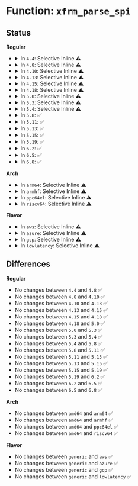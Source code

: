# Function: <code>xfrm_parse_spi</code>

## Status
<b>Regular</b>
<ul>
<li>
<details>
<summary>In <code>4.4</code>: Selective Inline ⚠️</summary>

```c
int xfrm_parse_spi(struct sk_buff *skb, u8 nexthdr, __be32 *spi, __be32 *seq);
```

**Collision:** Unique Global

**Inline:** Selective

**Transformation:** False

**Instances:**

```
In net/xfrm/xfrm_input.c (ffffffff817bb850)
Location: net/xfrm/xfrm_input.c:128
Inline: True
Direct callers:
  - net/xfrm/xfrm_state.c:xfrm_audit_state_icvfail
  - net/xfrm/xfrm_input.c:xfrm_input
  - net/xfrm/xfrm_input.c:xfrm_input
```
**Symbols:**

```
ffffffff817bb850-ffffffff817bb99e: xfrm_parse_spi (STB_GLOBAL)
```
</details>
</li>
<li>
<details>
<summary>In <code>4.8</code>: Selective Inline ⚠️</summary>

```c
int xfrm_parse_spi(struct sk_buff *skb, u8 nexthdr, __be32 *spi, __be32 *seq);
```

**Collision:** Unique Global

**Inline:** Selective

**Transformation:** False

**Instances:**

```
In net/xfrm/xfrm_input.c (ffffffff81828780)
Location: net/xfrm/xfrm_input.c:128
Inline: True
Direct callers:
  - net/xfrm/xfrm_state.c:xfrm_audit_state_icvfail
  - net/xfrm/xfrm_input.c:xfrm_input
  - net/xfrm/xfrm_input.c:xfrm_input
```
**Symbols:**

```
ffffffff81828780-ffffffff818288ce: xfrm_parse_spi (STB_GLOBAL)
```
</details>
</li>
<li>
<details>
<summary>In <code>4.10</code>: Selective Inline ⚠️</summary>

```c
int xfrm_parse_spi(struct sk_buff *skb, u8 nexthdr, __be32 *spi, __be32 *seq);
```

**Collision:** Unique Global

**Inline:** Selective

**Transformation:** False

**Instances:**

```
In net/xfrm/xfrm_input.c (ffffffff8185a160)
Location: net/xfrm/xfrm_input.c:128
Inline: True
Direct callers:
  - net/xfrm/xfrm_state.c:xfrm_audit_state_icvfail
  - net/xfrm/xfrm_input.c:xfrm_input
  - net/xfrm/xfrm_input.c:xfrm_input
```
**Symbols:**

```
ffffffff8185a160-ffffffff8185a2ae: xfrm_parse_spi (STB_GLOBAL)
```
</details>
</li>
<li>
<details>
<summary>In <code>4.13</code>: Selective Inline ⚠️</summary>

```c
int xfrm_parse_spi(struct sk_buff *skb, u8 nexthdr, __be32 *spi, __be32 *seq);
```

**Collision:** Unique Global

**Inline:** Selective

**Transformation:** False

**Instances:**

```
In net/xfrm/xfrm_input.c (ffffffff8187dfd0)
Location: net/xfrm/xfrm_input.c:144
Inline: True
Direct callers:
  - net/xfrm/xfrm_state.c:xfrm_audit_state_icvfail
  - net/xfrm/xfrm_input.c:xfrm_input
  - net/xfrm/xfrm_input.c:xfrm_input
  - net/xfrm/xfrm_input.c:xfrm_input
```
**Symbols:**

```
ffffffff8187dfd0-ffffffff8187e11e: xfrm_parse_spi (STB_GLOBAL)
```
</details>
</li>
<li>
<details>
<summary>In <code>4.15</code>: Selective Inline ⚠️</summary>

```c
int xfrm_parse_spi(struct sk_buff *skb, u8 nexthdr, __be32 *spi, __be32 *seq);
```

**Collision:** Unique Global

**Inline:** Selective

**Transformation:** False

**Instances:**

```
In net/xfrm/xfrm_input.c (ffffffff818fef00)
Location: net/xfrm/xfrm_input.c:161
Inline: True
Direct callers:
  - net/xfrm/xfrm_state.c:xfrm_audit_state_icvfail
  - net/xfrm/xfrm_input.c:xfrm_input
  - net/xfrm/xfrm_input.c:xfrm_input
  - net/xfrm/xfrm_input.c:xfrm_input
```
**Symbols:**

```
ffffffff818fef00-ffffffff818ff04e: xfrm_parse_spi (STB_GLOBAL)
```
</details>
</li>
<li>
<details>
<summary>In <code>4.18</code>: Selective Inline ⚠️</summary>

```c
int xfrm_parse_spi(struct sk_buff *skb, u8 nexthdr, __be32 *spi, __be32 *seq);
```

**Collision:** Unique Global

**Inline:** Selective

**Transformation:** False

**Instances:**

```
In net/xfrm/xfrm_input.c (ffffffff819559c0)
Location: net/xfrm/xfrm_input.c:168
Inline: True
Direct callers:
  - net/xfrm/xfrm_state.c:xfrm_audit_state_icvfail
  - net/xfrm/xfrm_input.c:xfrm_input
  - net/xfrm/xfrm_input.c:xfrm_input
  - net/xfrm/xfrm_input.c:xfrm_input
```
**Symbols:**

```
ffffffff819559c0-ffffffff81955b15: xfrm_parse_spi (STB_GLOBAL)
```
</details>
</li>
<li>
<details>
<summary>In <code>5.0</code>: Selective Inline ⚠️</summary>

```c
int xfrm_parse_spi(struct sk_buff *skb, u8 nexthdr, __be32 *spi, __be32 *seq);
```

**Collision:** Unique Global

**Inline:** Selective

**Transformation:** False

**Instances:**

```
In net/xfrm/xfrm_input.c (ffffffff8198a4a0)
Location: net/xfrm/xfrm_input.c:134
Inline: True
Direct callers:
  - net/xfrm/xfrm_state.c:xfrm_audit_state_icvfail
  - net/xfrm/xfrm_input.c:xfrm_input
  - net/xfrm/xfrm_input.c:xfrm_input
  - net/xfrm/xfrm_input.c:xfrm_input
```
**Symbols:**

```
ffffffff8198a4a0-ffffffff8198a5e9: xfrm_parse_spi (STB_GLOBAL)
```
</details>
</li>
<li>
<details>
<summary>In <code>5.3</code>: Selective Inline ⚠️</summary>

```c
int xfrm_parse_spi(struct sk_buff *skb, u8 nexthdr, __be32 *spi, __be32 *seq);
```

**Collision:** Unique Global

**Inline:** Selective

**Transformation:** False

**Instances:**

```
In net/xfrm/xfrm_input.c (ffffffff819f47f0)
Location: net/xfrm/xfrm_input.c:136
Inline: True
Direct callers:
  - net/xfrm/xfrm_state.c:xfrm_audit_state_icvfail
  - net/xfrm/xfrm_input.c:xfrm_input
  - net/xfrm/xfrm_input.c:xfrm_input
  - net/xfrm/xfrm_input.c:xfrm_input
```
**Symbols:**

```
ffffffff819f47f0-ffffffff819f4939: xfrm_parse_spi (STB_GLOBAL)
```
</details>
</li>
<li>
<details>
<summary>In <code>5.4</code>: Selective Inline ⚠️</summary>

```c
int xfrm_parse_spi(struct sk_buff *skb, u8 nexthdr, __be32 *spi, __be32 *seq);
```

**Collision:** Unique Global

**Inline:** Selective

**Transformation:** False

**Instances:**

```
In net/xfrm/xfrm_input.c (ffffffff81a2b4a0)
Location: net/xfrm/xfrm_input.c:136
Inline: True
Direct callers:
  - net/xfrm/xfrm_state.c:xfrm_audit_state_icvfail
  - net/xfrm/xfrm_input.c:xfrm_input
  - net/xfrm/xfrm_input.c:xfrm_input
  - net/xfrm/xfrm_input.c:xfrm_input
```
**Symbols:**

```
ffffffff81a2b4a0-ffffffff81a2b5e9: xfrm_parse_spi (STB_GLOBAL)
```
</details>
</li>
<li>
<details>
<summary>In <code>5.8</code>: ✅</summary>

```c
int xfrm_parse_spi(struct sk_buff *skb, u8 nexthdr, __be32 *spi, __be32 *seq);
```

**Collision:** Unique Global

**Inline:** No

**Transformation:** False

**Instances:**

```
In net/xfrm/xfrm_input.c (ffffffff81b1d980)
Location: net/xfrm/xfrm_input.c:137
Inline: False
Direct callers:
  - net/xfrm/xfrm_state.c:xfrm_audit_state_icvfail
  - net/xfrm/xfrm_input.c:xfrm_input
  - net/xfrm/xfrm_input.c:xfrm_input
  - net/xfrm/xfrm_input.c:xfrm_input
```
**Symbols:**

```
ffffffff81b1d980-ffffffff81b1dac9: xfrm_parse_spi (STB_GLOBAL)
```
</details>
</li>
<li>
<details>
<summary>In <code>5.11</code>: ✅</summary>

```c
int xfrm_parse_spi(struct sk_buff *skb, u8 nexthdr, __be32 *spi, __be32 *seq);
```

**Collision:** Unique Global

**Inline:** No

**Transformation:** False

**Instances:**

```
In net/xfrm/xfrm_input.c (ffffffff81b2c250)
Location: net/xfrm/xfrm_input.c:139
Inline: False
Direct callers:
  - net/xfrm/xfrm_state.c:xfrm_audit_state_icvfail
  - net/xfrm/xfrm_input.c:xfrm_input
  - net/xfrm/xfrm_input.c:xfrm_input
  - net/xfrm/xfrm_input.c:xfrm_input
```
**Symbols:**

```
ffffffff81b2c250-ffffffff81b2c399: xfrm_parse_spi (STB_GLOBAL)
```
</details>
</li>
<li>
<details>
<summary>In <code>5.13</code>: ✅</summary>

```c
int xfrm_parse_spi(struct sk_buff *skb, u8 nexthdr, __be32 *spi, __be32 *seq);
```

**Collision:** Unique Global

**Inline:** No

**Transformation:** False

**Instances:**

```
In net/xfrm/xfrm_input.c (ffffffff81b19eb0)
Location: net/xfrm/xfrm_input.c:139
Inline: False
Direct callers:
  - net/xfrm/xfrm_state.c:xfrm_audit_state_icvfail
  - net/xfrm/xfrm_input.c:xfrm_input
  - net/xfrm/xfrm_input.c:xfrm_input
  - net/xfrm/xfrm_input.c:xfrm_input
```
**Symbols:**

```
ffffffff81b19eb0-ffffffff81b19ff9: xfrm_parse_spi (STB_GLOBAL)
```
</details>
</li>
<li>
<details>
<summary>In <code>5.15</code>: ✅</summary>

```c
int xfrm_parse_spi(struct sk_buff *skb, u8 nexthdr, __be32 *spi, __be32 *seq);
```

**Collision:** Unique Global

**Inline:** No

**Transformation:** False

**Instances:**

```
In net/xfrm/xfrm_input.c (ffffffff81bde4d0)
Location: net/xfrm/xfrm_input.c:139
Inline: False
Direct callers:
  - net/xfrm/xfrm_state.c:xfrm_audit_state_icvfail
  - net/xfrm/xfrm_input.c:xfrm_input
  - net/xfrm/xfrm_input.c:xfrm_input
  - net/xfrm/xfrm_input.c:xfrm_input
```
**Symbols:**

```
ffffffff81bde4d0-ffffffff81bde619: xfrm_parse_spi (STB_GLOBAL)
```
</details>
</li>
<li>
<details>
<summary>In <code>5.19</code>: ✅</summary>

```c
int xfrm_parse_spi(struct sk_buff *skb, u8 nexthdr, __be32 *spi, __be32 *seq);
```

**Collision:** Unique Global

**Inline:** No

**Transformation:** False

**Instances:**

```
In net/xfrm/xfrm_input.c (ffffffff81d75300)
Location: net/xfrm/xfrm_input.c:139
Inline: False
Direct callers:
  - net/xfrm/xfrm_state.c:xfrm_audit_state_icvfail
  - net/xfrm/xfrm_input.c:xfrm_input
  - net/xfrm/xfrm_input.c:xfrm_input
  - net/xfrm/xfrm_input.c:xfrm_input
```
**Symbols:**

```
ffffffff81d75300-ffffffff81d7545c: xfrm_parse_spi (STB_GLOBAL)
```
</details>
</li>
<li>
<details>
<summary>In <code>6.2</code>: ✅</summary>

```c
int xfrm_parse_spi(struct sk_buff *skb, u8 nexthdr, __be32 *spi, __be32 *seq);
```

**Collision:** Unique Global

**Inline:** No

**Transformation:** False

**Instances:**

```
In net/xfrm/xfrm_input.c (ffffffff81f41900)
Location: net/xfrm/xfrm_input.c:141
Inline: False
Direct callers:
  - net/xfrm/xfrm_state.c:xfrm_audit_state_icvfail
  - net/xfrm/xfrm_input.c:xfrm_input
  - net/xfrm/xfrm_input.c:xfrm_input
  - net/xfrm/xfrm_input.c:xfrm_input
```
**Symbols:**

```
ffffffff81f41900-ffffffff81f41a5c: xfrm_parse_spi (STB_GLOBAL)
```
</details>
</li>
<li>
<details>
<summary>In <code>6.5</code>: ✅</summary>

```c
int xfrm_parse_spi(struct sk_buff *skb, u8 nexthdr, __be32 *spi, __be32 *seq);
```

**Collision:** Unique Global

**Inline:** No

**Transformation:** False

**Instances:**

```
In net/xfrm/xfrm_input.c (ffffffff81fa11a0)
Location: net/xfrm/xfrm_input.c:142
Inline: False
Direct callers:
  - net/xfrm/xfrm_state.c:xfrm_audit_state_icvfail
  - net/xfrm/xfrm_input.c:xfrm_input
  - net/xfrm/xfrm_input.c:xfrm_input
  - net/xfrm/xfrm_input.c:xfrm_input
```
**Symbols:**

```
ffffffff81fa11a0-ffffffff81fa12e2: xfrm_parse_spi (STB_GLOBAL)
```
</details>
</li>
<li>
<details>
<summary>In <code>6.8</code>: ✅</summary>

```c
int xfrm_parse_spi(struct sk_buff *skb, u8 nexthdr, __be32 *spi, __be32 *seq);
```

**Collision:** Unique Global

**Inline:** No

**Transformation:** False

**Instances:**

```
In net/xfrm/xfrm_input.c (ffffffff8206e4c0)
Location: net/xfrm/xfrm_input.c:142
Inline: False
Direct callers:
  - net/xfrm/xfrm_state.c:xfrm_audit_state_icvfail
  - net/xfrm/xfrm_input.c:xfrm_input
  - net/xfrm/xfrm_input.c:xfrm_input
  - net/xfrm/xfrm_input.c:xfrm_input
```
**Symbols:**

```
ffffffff8206e4c0-ffffffff8206e602: xfrm_parse_spi (STB_GLOBAL)
```
</details>
</li>
</ul>
<b>Arch</b>
<ul>
<li>
<details>
<summary>In <code>arm64</code>: Selective Inline ⚠️</summary>

```c
int xfrm_parse_spi(struct sk_buff *skb, u8 nexthdr, __be32 *spi, __be32 *seq);
```

**Collision:** Unique Global

**Inline:** Selective

**Transformation:** False

**Instances:**

```
In net/xfrm/xfrm_input.c (ffff800010ce9c50)
Location: net/xfrm/xfrm_input.c:136
Inline: True
Direct callers:
  - net/xfrm/xfrm_state.c:xfrm_audit_state_icvfail
  - net/xfrm/xfrm_input.c:xfrm_input
  - net/xfrm/xfrm_input.c:xfrm_input
  - net/xfrm/xfrm_input.c:xfrm_input
```
**Symbols:**

```
ffff800010ce9c50-ffff800010ce9db4: xfrm_parse_spi (STB_GLOBAL)
```
</details>
</li>
<li>
<details>
<summary>In <code>armhf</code>: Selective Inline ⚠️</summary>

```c
int xfrm_parse_spi(struct sk_buff *skb, u8 nexthdr, __be32 *spi, __be32 *seq);
```

**Collision:** Unique Global

**Inline:** Selective

**Transformation:** False

**Instances:**

```
In net/xfrm/xfrm_input.c (c0df1efc)
Location: net/xfrm/xfrm_input.c:136
Inline: True
Direct callers:
  - net/xfrm/xfrm_state.c:xfrm_audit_state_icvfail
  - net/xfrm/xfrm_input.c:xfrm_input
  - net/xfrm/xfrm_input.c:xfrm_input
  - net/xfrm/xfrm_input.c:xfrm_input
```
**Symbols:**

```
c0df1efc-c0df2050: xfrm_parse_spi (STB_GLOBAL)
```
</details>
</li>
<li>
<details>
<summary>In <code>ppc64el</code>: Selective Inline ⚠️</summary>

```c
int xfrm_parse_spi(struct sk_buff *skb, u8 nexthdr, __be32 *spi, __be32 *seq);
```

**Collision:** Unique Global

**Inline:** Selective

**Transformation:** False

**Instances:**

```
In net/xfrm/xfrm_input.c (c000000000e0d900)
Location: net/xfrm/xfrm_input.c:136
Inline: True
Direct callers:
  - net/xfrm/xfrm_state.c:xfrm_audit_state_icvfail
  - net/xfrm/xfrm_input.c:xfrm_input
  - net/xfrm/xfrm_input.c:xfrm_input
  - net/xfrm/xfrm_input.c:xfrm_input
```
**Symbols:**

```
c000000000e0d900-c000000000e0dac8: xfrm_parse_spi (STB_GLOBAL)
```
</details>
</li>
<li>
<details>
<summary>In <code>riscv64</code>: Selective Inline ⚠️</summary>

```c
int xfrm_parse_spi(struct sk_buff *skb, u8 nexthdr, __be32 *spi, __be32 *seq);
```

**Collision:** Unique Global

**Inline:** Selective

**Transformation:** False

**Instances:**

```
In net/xfrm/xfrm_input.c (ffffffe000837c22)
Location: net/xfrm/xfrm_input.c:136
Inline: True
Direct callers:
  - net/xfrm/xfrm_state.c:xfrm_audit_state_icvfail
  - net/xfrm/xfrm_input.c:xfrm_input
  - net/xfrm/xfrm_input.c:xfrm_input
  - net/xfrm/xfrm_input.c:xfrm_input
```
**Symbols:**

```
ffffffe000837c22-ffffffe000837d28: xfrm_parse_spi (STB_GLOBAL)
```
</details>
</li>
</ul>
<b>Flavor</b>
<ul>
<li>
<details>
<summary>In <code>aws</code>: Selective Inline ⚠️</summary>

```c
int xfrm_parse_spi(struct sk_buff *skb, u8 nexthdr, __be32 *spi, __be32 *seq);
```

**Collision:** Unique Global

**Inline:** Selective

**Transformation:** False

**Instances:**

```
In net/xfrm/xfrm_input.c (ffffffff819cab30)
Location: net/xfrm/xfrm_input.c:136
Inline: True
Direct callers:
  - net/xfrm/xfrm_state.c:xfrm_audit_state_icvfail
  - net/xfrm/xfrm_input.c:xfrm_input
  - net/xfrm/xfrm_input.c:xfrm_input
  - net/xfrm/xfrm_input.c:xfrm_input
```
**Symbols:**

```
ffffffff819cab30-ffffffff819cac79: xfrm_parse_spi (STB_GLOBAL)
```
</details>
</li>
<li>
<details>
<summary>In <code>azure</code>: Selective Inline ⚠️</summary>

```c
int xfrm_parse_spi(struct sk_buff *skb, u8 nexthdr, __be32 *spi, __be32 *seq);
```

**Collision:** Unique Global

**Inline:** Selective

**Transformation:** False

**Instances:**

```
In net/xfrm/xfrm_input.c (ffffffff81987920)
Location: net/xfrm/xfrm_input.c:136
Inline: True
Direct callers:
  - net/xfrm/xfrm_state.c:xfrm_audit_state_icvfail
  - net/xfrm/xfrm_input.c:xfrm_input
  - net/xfrm/xfrm_input.c:xfrm_input
  - net/xfrm/xfrm_input.c:xfrm_input
```
**Symbols:**

```
ffffffff81987920-ffffffff81987a69: xfrm_parse_spi (STB_GLOBAL)
```
</details>
</li>
<li>
<details>
<summary>In <code>gcp</code>: Selective Inline ⚠️</summary>

```c
int xfrm_parse_spi(struct sk_buff *skb, u8 nexthdr, __be32 *spi, __be32 *seq);
```

**Collision:** Unique Global

**Inline:** Selective

**Transformation:** False

**Instances:**

```
In net/xfrm/xfrm_input.c (ffffffff81a355b0)
Location: net/xfrm/xfrm_input.c:136
Inline: True
Direct callers:
  - net/xfrm/xfrm_state.c:xfrm_audit_state_icvfail
  - net/xfrm/xfrm_input.c:xfrm_input
  - net/xfrm/xfrm_input.c:xfrm_input
  - net/xfrm/xfrm_input.c:xfrm_input
```
**Symbols:**

```
ffffffff81a355b0-ffffffff81a356f9: xfrm_parse_spi (STB_GLOBAL)
```
</details>
</li>
<li>
<details>
<summary>In <code>lowlatency</code>: Selective Inline ⚠️</summary>

```c
int xfrm_parse_spi(struct sk_buff *skb, u8 nexthdr, __be32 *spi, __be32 *seq);
```

**Collision:** Unique Global

**Inline:** Selective

**Transformation:** False

**Instances:**

```
In net/xfrm/xfrm_input.c (ffffffff81a40f10)
Location: net/xfrm/xfrm_input.c:136
Inline: True
Direct callers:
  - net/xfrm/xfrm_state.c:xfrm_audit_state_icvfail
  - net/xfrm/xfrm_input.c:xfrm_input
  - net/xfrm/xfrm_input.c:xfrm_input
  - net/xfrm/xfrm_input.c:xfrm_input
```
**Symbols:**

```
ffffffff81a40f10-ffffffff81a41059: xfrm_parse_spi (STB_GLOBAL)
```
</details>
</li>
</ul>

## Differences
<b>Regular</b>
<ul>
<li>
No changes between <code>4.4</code> and <code>4.8</code> ✅
</li>
<li>
No changes between <code>4.8</code> and <code>4.10</code> ✅
</li>
<li>
No changes between <code>4.10</code> and <code>4.13</code> ✅
</li>
<li>
No changes between <code>4.13</code> and <code>4.15</code> ✅
</li>
<li>
No changes between <code>4.15</code> and <code>4.18</code> ✅
</li>
<li>
No changes between <code>4.18</code> and <code>5.0</code> ✅
</li>
<li>
No changes between <code>5.0</code> and <code>5.3</code> ✅
</li>
<li>
No changes between <code>5.3</code> and <code>5.4</code> ✅
</li>
<li>
No changes between <code>5.4</code> and <code>5.8</code> ✅
</li>
<li>
No changes between <code>5.8</code> and <code>5.11</code> ✅
</li>
<li>
No changes between <code>5.11</code> and <code>5.13</code> ✅
</li>
<li>
No changes between <code>5.13</code> and <code>5.15</code> ✅
</li>
<li>
No changes between <code>5.15</code> and <code>5.19</code> ✅
</li>
<li>
No changes between <code>5.19</code> and <code>6.2</code> ✅
</li>
<li>
No changes between <code>6.2</code> and <code>6.5</code> ✅
</li>
<li>
No changes between <code>6.5</code> and <code>6.8</code> ✅
</li>
</ul>
<b>Arch</b>
<ul>
<li>
No changes between <code>amd64</code> and <code>arm64</code> ✅
</li>
<li>
No changes between <code>amd64</code> and <code>armhf</code> ✅
</li>
<li>
No changes between <code>amd64</code> and <code>ppc64el</code> ✅
</li>
<li>
No changes between <code>amd64</code> and <code>riscv64</code> ✅
</li>
</ul>
<b>Flavor</b>
<ul>
<li>
No changes between <code>generic</code> and <code>aws</code> ✅
</li>
<li>
No changes between <code>generic</code> and <code>azure</code> ✅
</li>
<li>
No changes between <code>generic</code> and <code>gcp</code> ✅
</li>
<li>
No changes between <code>generic</code> and <code>lowlatency</code> ✅
</li>
</ul>
